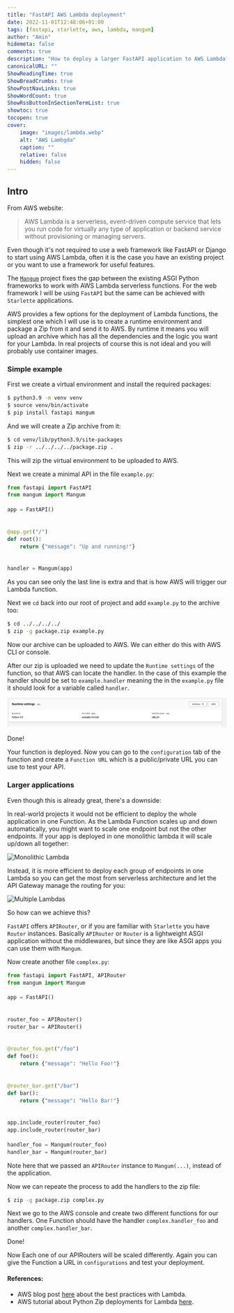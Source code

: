 ```yaml
---
title: "FastAPI AWS Lambda deployment"
date: 2022-11-01T12:48:06+01:00
tags: [fastapi, starlette, aws, lambda, mangum]
author: "Amin"
hidemeta: false
comments: true
description: "How to deploy a larger FastAPI application to AWS Lambda?"
canonicalURL: ""
ShowReadingTime: true
ShowBreadCrumbs: true
ShowPostNavLinks: true
ShowWordCount: true
ShowRssButtonInSectionTermList: true
showtoc: true
tocopen: true
cover:
    image: "images/lambda.webp"
    alt: "AWS Lambgda"
    caption: ""
    relative: false
    hidden: false
---
```


## Intro

From AWS website:

> AWS Lambda is a serverless, event-driven compute service that lets you run code for virtually any type of application or backend service without provisioning or managing servers.

Even though it's not required to use a web framework like FastAPI or Django to start using AWS Lambda,
often it is the case you have an existing project or you want to use a framework for useful features.

The [`Mangum`](https://mangum.io/) project fixes the gap between the existing ASGI Python frameworks 
to work with AWS Lambda serverless functions.
For the web framework I will be using `FastAPI` but the same can be achieved with `Starlette` applications.

AWS provides a few options for the deployment of Lambda functions, the simplest one which I will use
is to create a runtime environment and package a Zip from it and send it to AWS.
By runtime it means you will upload an archive which has all the dependencies and the logic you want for your Lambda.
In real projects of course this is not ideal and you will probably use container images.

### Simple example

First we create a virtual environment and install the required packages:

```bash
$ python3.9 -m venv venv
$ source venv/bin/activate
$ pip install fastapi mangum
```

And we will create a Zip archive from it:

```bash
$ cd venv/lib/python3.9/site-packages
$ zip -r ../../../../package.zip .
```

This will zip the virtual environment to be uploaded to AWS.

Next we create a minimal API in the file `example.py`:

```python
from fastapi import FastAPI
from mangum import Mangum

app = FastAPI()


@app.get("/")
def root():
    return {"message": "Up and running!"}


handler = Mangum(app)
```

As you can see only the last line is extra and that is how AWS will trigger our Lambda function.

Next we `cd` back into our root of project and add `example.py` to the archive too:

```bash
$ cd ../../../../
$ zip -g package.zip example.py
```

Now our archive can be uploaded to AWS. We can either do this with AWS CLI or console.

After our zip is uploaded we need to update the `Runtime settings` of the function,
so that AWS can locate the handler.
In the case of this example the handler should be set to `example.handler` meaning 
the in the `example.py` file it should look for a variable called `handler`.

![Function Settings](images/lambda_settings.png)

Done!

Your function is deployed. Now you can go to the `configuration` tab 
of the function and create a `Function URL` which is a public/private URL you can use to test your API.

### Larger applications

Even though this is already great, there's a downside:

In real-world projects it would not be efficient to deploy the whole application in one Function.
As the Lambda Function scales up and down automatically, you might want to scale one endpoint but not the other endpoints.
If your app is deployed in one monolithic lambda it will scale up/down all together:

![Monolithic Lambda](https://d2908q01vomqb2.cloudfront.net/1b6453892473a467d07372d45eb05abc2031647a/2020/05/13/bp2.png)

Instead, it is more efficient to deploy each group of endpoints in one Lambda so you can get the most from serverless architecture
and let the API Gateway manage the routing for you:

![Multiple Lambdas](https://d2908q01vomqb2.cloudfront.net/1b6453892473a467d07372d45eb05abc2031647a/2020/05/13/bp3.png)


So how can we achieve this?

`FastAPI` offers `APIRouter`, or if you are familiar with `Starlette` you have `Router` instances.
Basically `APIRouter` or `Router` is a lightweight ASGI application without the middlewares,
but since they are like ASGI apps you can use them with `Mangum`.

Now create another file `complex.py`:

```python
from fastapi import FastAPI, APIRouter
from mangum import Mangum

app = FastAPI()


router_foo = APIRouter()
router_bar = APIRouter()


@router_foo.get("/foo")
def foo():
    return {"message": "Hello Foo!"}


@router_bar.get("/bar")
def bar():
    return {"message": "Hello Bar!"}


app.include_router(router_foo)
app.include_router(router_bar)

handler_foo = Mangum(router_foo)
handler_bar = Mangum(router_bar)
```

Note here that we passed an `APIRouter` instance to `Mangum(...)`, instead of the application.

Now we can repeate the process to add the handlers to the zip file:

```bash
$ zip -g package.zip complex.py
```

Next we go to the AWS console and create two different functions for our handlers.
One Function should have the handler `complex.handler_foo` and another `complex.handler_bar`.

Done!

Now Each one of our APIRouters will be scaled differently.
Again you can give the Function a URL in `configurations` and test your deployment.

#### References:

- AWS blog post [here](https://aws.amazon.com/blogs/compute/best-practices-for-organizing-larger-serverless-applications/) about the best practices with Lambda.
- AWS tutorial about Python Zip deployments for Lambda [here](https://docs.aws.amazon.com/lambda/latest/dg/python-package.html).
